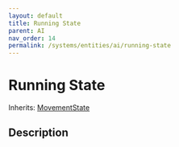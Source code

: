 ```yaml
---
layout: default
title: Running State
parent: AI
nav_order: 14
permalink: /systems/entities/ai/running-state
---
```


# Running State

Inherits: [MovementState](../ai/movement-state)

## Description
